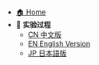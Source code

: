 - [🏠 Home](README.md)
- 📌 **实验过程**
  - [CN 中文版](EAP-TLS-RADIUS-Ubuntu-Full.md)
  - [EN English Version](EAP-TLS-RADIUS-Ubuntu-Full-en.md)
  - [JP 日本語版](EAP-TLS-RADIUS-Ubuntu-Full-ja.md)
